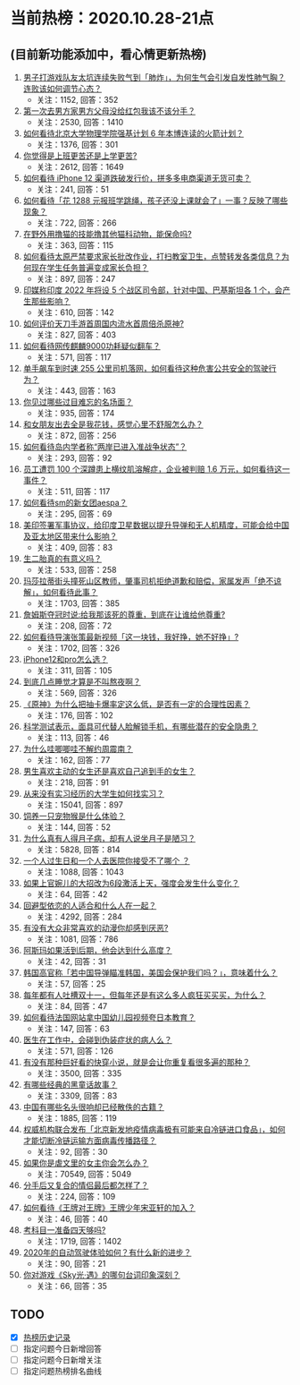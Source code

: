 # 当前热榜：2020.10.28-21点
## (目前新功能添加中，看心情更新热榜)
1. [男子打游戏队友太坑连续失败气到「肺炸」，为何生气会引发自发性肺气胸？连败该如何调节心态？](https://www.zhihu.com/question/427661145)
    * 关注：1152, 回答：352
2. [第一次去男方家男方父母没给红包我该不该分手？](https://www.zhihu.com/question/427055869)
    * 关注：2530, 回答：1410
3. [如何看待北京大学物理学院强基计划 6 年本博连读的火箭计划？](https://www.zhihu.com/question/427567246)
    * 关注：1376, 回答：301
4. [你觉得是上班更苦还是上学更苦?](https://www.zhihu.com/question/426905214)
    * 关注：2612, 回答：1649
5. [如何看待 iPhone 12 渠道跌破发行价，拼多多电商渠道无货可卖？](https://www.zhihu.com/question/427689825)
    * 关注：241, 回答：51
6. [如何看待「花 1288 元报班学跳绳，孩子还没上课就会了」一事？反映了哪些现象？](https://www.zhihu.com/question/427715473)
    * 关注：722, 回答：266
7. [在野外用撸猫的技能撸其他猫科动物，能保命吗?](https://www.zhihu.com/question/422541621)
    * 关注：363, 回答：115
8. [如何看待太原严禁要求家长批改作业，打扫教室卫生，点赞转发各类信息？为何现在学生任务普遍变成家长负担？](https://www.zhihu.com/question/427685065)
    * 关注：897, 回答：247
9. [印媒称印度 2022 年将设 5 个战区司令部，针对中国、巴基斯坦各 1 个，会产生那些影响？](https://www.zhihu.com/question/427635234)
    * 关注：610, 回答：142
10. [如何评价天刀手游首周国内流水首周倍杀原神?](https://www.zhihu.com/question/427533443)
    * 关注：827, 回答：403
11. [如何看待网传麒麟9000功耗疑似翻车？](https://www.zhihu.com/question/427111227)
    * 关注：571, 回答：117
12. [单手飙车到时速 255 公里司机落网，如何看待这种危害公共安全的驾驶行为？](https://www.zhihu.com/question/427691646)
    * 关注：443, 回答：163
13. [你见过哪些过目难忘的名场面？](https://www.zhihu.com/question/427425202)
    * 关注：935, 回答：174
14. [和女朋友出去全是我花钱，感觉心里不舒服怎么办？](https://www.zhihu.com/question/385887871)
    * 关注：872, 回答：256
15. [如何看待岛内学者称“两岸已进入准战争状态”？](https://www.zhihu.com/question/427730568)
    * 关注：293, 回答：92
16. [员工遭罚 100 个深蹲患上横纹肌溶解症，企业被判赔 1.6 万元，如何看待这一事件？](https://www.zhihu.com/question/427609755)
    * 关注：511, 回答：117
17. [如何看待sm的新女团aespa？](https://www.zhihu.com/question/427368421)
    * 关注：295, 回答：69
18. [美印签署军事协议，给印度卫星数据以提升导弹和无人机精度，可能会给中国及亚太地区带来什么影响？](https://www.zhihu.com/question/427660858)
    * 关注：409, 回答：83
19. [生二胎真的有意义吗？](https://www.zhihu.com/question/425037986)
    * 关注：533, 回答：258
20. [玛莎拉蒂街头撞死山区教师，肇事司机拒绝道歉和赔偿，家属发声「绝不谅解」，如何看待此事？](https://www.zhihu.com/question/427590429)
    * 关注：1703, 回答：385
21. [詹姆斯夺冠时说:给我那该死的尊重，到底在让谁给他尊重?](https://www.zhihu.com/question/427095575)
    * 关注：208, 回答：72
22. [如何看待导演张策最新视频「这一块钱，我好挣，她不好挣」?](https://www.zhihu.com/question/427558674)
    * 关注：1702, 回答：326
23. [iPhone12和pro怎么选？](https://www.zhihu.com/question/425558992)
    * 关注：311, 回答：105
24. [到底几点睡觉才算是不叫熬夜啊？](https://www.zhihu.com/question/312987074)
    * 关注：569, 回答：326
25. [《原神》为什么把抽卡爆率定这么低，是否有一定的合理性因素？](https://www.zhihu.com/question/427416482)
    * 关注：176, 回答：102
26. [科学测试表示，面具可代替人脸解锁手机，有哪些潜在的安全隐患？](https://www.zhihu.com/question/427688966)
    * 关注：113, 回答：46
27. [为什么哇唧唧哇不解约周震南？](https://www.zhihu.com/question/427300499)
    * 关注：162, 回答：77
28. [男生喜欢主动的女生还是喜欢自己追到手的女生？](https://www.zhihu.com/question/426768529)
    * 关注：218, 回答：91
29. [从来没有实习经历的大学生如何找实习？](https://www.zhihu.com/question/28434997)
    * 关注：15041, 回答：897
30. [饲养一只宠物猴是什么体验？](https://www.zhihu.com/question/427016941)
    * 关注：144, 回答：52
31. [为什么真有人得月子病，却有人说坐月子是陋习？](https://www.zhihu.com/question/268796385)
    * 关注：5828, 回答：814
32. [一个人过生日和一个人去医院你接受不了哪个 ？](https://www.zhihu.com/question/422932336)
    * 关注：1088, 回答：1043
33. [如果上官婉儿的大招改为6段激活上天，强度会发生什么变化？](https://www.zhihu.com/question/426302275)
    * 关注：64, 回答：42
34. [回避型依恋的人适合和什么人在一起？](https://www.zhihu.com/question/365927236)
    * 关注：4292, 回答：284
35. [有没有大众非常喜欢的动漫你却感到厌恶?](https://www.zhihu.com/question/426157152)
    * 关注：1081, 回答：786
36. [阿斯玛如果活到后期，他会达到什么高度？](https://www.zhihu.com/question/424300532)
    * 关注：42, 回答：31
37. [韩国高官称「若中国导弹瞄准韩国，美国会保护我们吗？」，意味着什么？](https://www.zhihu.com/question/427750908)
    * 关注：57, 回答：25
38. [每年都有人吐槽双十一，但每年还是有这么多人疯狂买买买，为什么？](https://www.zhihu.com/question/427760210)
    * 关注：84, 回答：47
39. [如何看待法国网站拿中国幼儿园视频夸日本教育？](https://www.zhihu.com/question/427421669)
    * 关注：147, 回答：63
40. [医生在工作中，会碰到伪装症状的病人么？](https://www.zhihu.com/question/421848878)
    * 关注：571, 回答：126
41. [有没有那种巨好看的快穿小说，就是会让你重复看很多遍的那种？](https://www.zhihu.com/question/384160568)
    * 关注：3500, 回答：335
42. [有哪些经典的黑童话故事？](https://www.zhihu.com/question/29913205)
    * 关注：3309, 回答：83
43. [中国有哪些名头很响却已经散佚的古籍？](https://www.zhihu.com/question/26049905)
    * 关注：1885, 回答：119
44. [权威机构联合发布「北京新发地疫情病毒极有可能来自冷链进口食品」，如何才能切断冷链运输方面病毒传播路径？](https://www.zhihu.com/question/427695026)
    * 关注：92, 回答：30
45. [如果你是虐文里的女主你会怎么办？](https://www.zhihu.com/question/338925236)
    * 关注：70549, 回答：5049
46. [分手后又复合的情侣最后都怎样了？](https://www.zhihu.com/question/307511079)
    * 关注：224, 回答：109
47. [如何看待《王牌对王牌》王牌少年宋亚轩的加入？](https://www.zhihu.com/question/427573725)
    * 关注：46, 回答：40
48. [考科目一准备四天够吗?](https://www.zhihu.com/question/422053141)
    * 关注：1719, 回答：1402
49. [2020年的自动驾驶体验如何？有什么新的进步？](https://www.zhihu.com/question/427014039)
    * 关注：90, 回答：21
50. [你对游戏《Sky光·遇》的哪句台词印象深刻？](https://www.zhihu.com/question/426676864)
    * 关注：66, 回答：35
## TODO
* [x] [热榜历史记录](hot_history/AllHot.md)
* [ ] 指定问题今日新增回答
* [ ] 指定问题今日新增关注
* [ ] 指定问题热榜排名曲线
